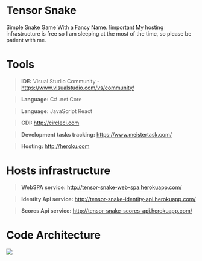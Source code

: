 # Tensor Snake
Simple Snake Game With a Fancy Name. !important My hosting infrastructure is free so I am sleeping at the most of the time, so please be patient with me.

# Tools
>**IDE:** Visual Studio Community - https://www.visualstudio.com/vs/community/

>**Language:** C# .net Core

>**Language:** JavaScript React

>**CDI:** http://circleci.com

>**Development tasks tracking:** https://www.meistertask.com/

>**Hosting:** http://heroku.com

# Hosts infrastructure
>**WebSPA service:** http://tensor-snake-web-spa.herokuapp.com/

>**Identity Api service:** http://tensor-snake-identity-api.herokuapp.com/

>**Scores Api service:** http://tensor-snake-scores-api.herokuapp.com/

# Code Architecture
<p>
<img src="core-architecture.png">
<p>
